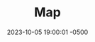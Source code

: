 ---
published: true
layout: post
title:  "Map"
excerpt: "Finally, he doesn't have to wander anymore."
date:   2023-10-05 19:00:01 -0500
categories: drew
tags: [inktober, art, phone, "Denny's", fog, dreams]
image:
  feature: inktober23/5-map.jpg
---